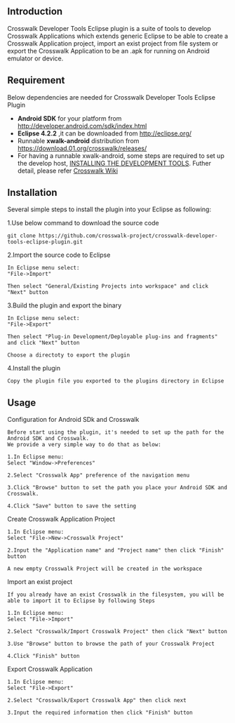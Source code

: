 ## Introduction ##

Crosswalk Developer Tools Eclipse plugin is a suite of tools to develop Crosswalk Applications which extends generic Eclipse to be able to create a Crosswalk Application project, import an exist project from file system or export the Crosswalk Application to be an .apk for running on Android emulator or device.

## Requirement ##
Below dependencies are needed for Crosswalk Developer Tools Eclipse Plugin

*   **Android SDK** for your platform from http://developer.android.com/sdk/index.html
*   **Eclipse 4.2.2** ,it can be downloaded from http://eclipse.org/ 
*   Runnable **xwalk-android** distribution from https://download.01.org/crosswalk/releases/
*   For having a runnable xwalk-android, some steps are required to set up the develop host, [INSTALLING THE DEVELOPMENT TOOLS](https://crosswalk-project.org/#documentation/getting_started/host_setup/Installing-the-dev-tools). Futher detail, please refer [Crosswalk Wiki](http://crosswalk-project.org/#wiki)

## Installation ##
Several simple steps to install the plugin into your Eclipse as following:

1.Use below command to download the source code

    git clone https://github.com/crosswalk-project/crosswalk-developer-tools-eclipse-plugin.git

2.Import the source code to Eclipse

    In Eclipse menu select:
    "File->Import"
    
    Then select "General/Existing Projects into workspace" and click "Next" button

3.Build the plugin and export the binary

    In Eclipse menu select:
    "File->Export"
    
    Then select "Plug-in Development/Deployable plug-ins and fragments" and click "Next" button

    Choose a directoty to export the plugin

4.Install the plugin

    Copy the plugin file you exported to the plugins directory in Eclipse

## Usage ##

Configuration for Android SDk and Crosswalk
 
    Before start using the plugin, it's needed to set up the path for the Android SDK and Crosswalk.
    We provide a very simple way to do that as below:
    
    1.In Eclipse menu:
    Select "Window->Preferences"
    
    2.Select "Crosswalk App" preference of the navigation menu

    3.Click "Browse" button to set the path you place your Android SDK and Crosswalk.
    
    4.Click "Save" button to save the setting

Create Crosswalk Application Project

    1.In Eclipse menu:
    Select "File->New->Crosswalk Project"

    2.Input the "Application name" and "Project name" then click "Finish" button
    
    A new empty Crosswalk Project will be created in the workspace

Import an exist project
    
    If you already have an exist Crosswalk in the filesystem, you will be able to import it to Eclipse by following Steps
   
    1.In Eclipse menu:
    Select "File->Import"
    
    2.Select "Crosswalk/Import Crosswalk Project" then click "Next" button

    3.Use "Browse" button to browse the path of your Crosswalk Project
    
    4.Click "Finish" button 

Export Crosswalk Application

    1.In Eclipse menu:
    Select "File->Export"

    2.Select "Crosswalk/Export Crosswalk App" then click next

    3.Input the required information then click "Finish" button

